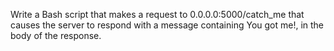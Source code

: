 Write a Bash script that makes a request to 0.0.0.0:5000/catch_me that causes the server to respond with a message containing You got me!, in the body of the response. 
